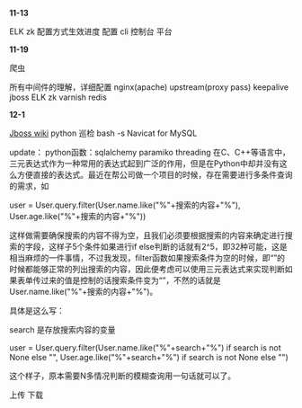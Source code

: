 **11-13**

ELK zk 配置方式生效进度 配置 cli 控制台 平台

**11-19**

爬虫

所有中间件的理解，详细配置
nginx(apache) upstream(proxy pass) keepalive 
jboss ELK zk varnish redis 

**12-1**

[Jboss wiki](https://docs.jboss.org/author/display/WFLY9/Admin+Guide#)
python 巡检
bash -s Navicat for MySQL

update： python函数：sqlalchemy paramiko threading
在C、C++等语言中，三元表达式作为一种常用的表达式起到广泛的作用，但是在Python中却并没有这么方便直接的表达式。最近在帮公司做一个项目的时候，存在需要进行多条件查询的需求，如

user = User.query.filter(User.name.like("%"+搜索的内容+"%"), User.age.like("%"+搜索的内容+"%"))

这样做需要确保搜索的内容不得为空，且我们必须要根据搜索的内容来确定进行搜索的字段，这样子5个条件如果进行if else判断的话就有2^5，即​32种可能，这是相当麻烦的一件事情，不过我发现，filter函数如果搜索条件为空的时候，即“”的时候都能够正常的列出搜索的内容，因此便考虑可以使用三元表达式来实现判断如果表单传过来的值是控制的话搜索条件变为“”，不然的话就是User.name.like("%"+搜索的内容+"%")。

具体是这么写：

search 是存放搜索内容的变量​

user = ​User.query.filter(User.name.like("%"+search+"%") if search is not None else "", User.age.like("%"+search+"%") if search is not None else "")

这个样子，原本需要N多情况判断的模糊查询用一句话就可以了。

上传 下载 
